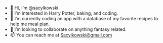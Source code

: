 - 👋 Hi, I’m @sacylkowski
- 👀 I’m interested in Harry Potter, baking, and coding.
- 🌱 I’m currently coding an app with a database of my favorite recipes to help me meal plan.
- 💞️ I’m looking to collaborate on anything fantasy related.
- 📫 You can reach me at <a href="mailto:Sacylkowski@gmail.com">Sacylkowski@gmail.com</a>

<!---
sacylkowski/sacylkowski is a ✨ special ✨ repository because its `README.md` (this file) appears on your GitHub profile.
You can click the Preview link to take a look at your changes.
--->
